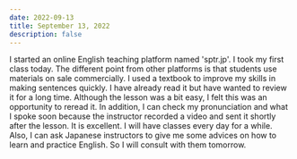 ```yaml
---
date: 2022-09-13
title: September 13, 2022
description: false
---
```


I started an online English teaching platform named 'sptr.jp'. I took my first class today. The different point from other platforms is that students use materials on sale commercially. I used a textbook to improve my skills in making sentences quickly. I have already read it but have wanted to review it for a long time. Although the lesson was a bit easy, I felt this was an opportunity to reread it. In addition, I can check my pronunciation and what I spoke soon because the instructor recorded a video and sent it shortly after the lesson. It is excellent. I will have classes every day for a while.
Also, I can ask Japanese instructors to give me some advices on how to learn and practice English. So I will consult with them tomorrow.
